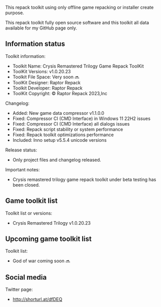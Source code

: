 This repack toolkit using only offline game repacking or installer create purpose.

This repack toolkit fully open source software and this toolkit all data available for my GitHub page only.

Information status
-----------------------------------------------
Toolkit information:
- Toolkit Name: Crysis Remastered Trilogy Game Repack ToolKit
- ToolKit Versions: v1.0.20.23
- Toolkit File Space: Very soon 🔜
- ToolKit Designer: Raptor Repack
- Toolkit Developer: Raptor Repack
- ToolKit Copyright: © Raptor Repack 2023,Inc

Changelog:
- Added: New game data compressor v1.1.0.0
- Fixed: Compressor CI (CMD Interface) in Windows 11 22H2 issues
- Fixed: Compressor CI (CMD Interface) all dialogs issues
- Fixed: Repack script stability or system performance
- Fixed: Repack toolkit optimizations performance
- Included: Inno setup v5.5.4 unicode versions

Release status:
- Only project files and changelog released.

Important notes:

- Crysis remastered trilogy game repack toolkit under beta testing has been closed.

Game toolkit list
-----------------------------------------------
Toolkit list or versions:
- Crysis Remastered Trilogy v1.0.20.23

Upcoming game toolkit list
-----------------------------------------------
Toolkit list:
- God of war coming soon 🔜

Social media
-----------------------------------------------
Twitter page:
- http://shorturl.at/dfDEQ
